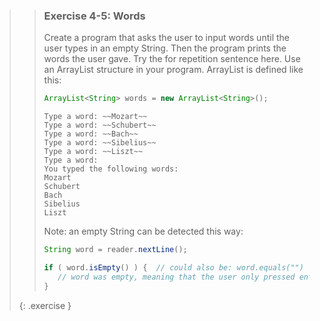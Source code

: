 <!-- WAS 3-15 -->
>> ### Exercise 4-5: Words
>> 
>> Create a program that asks the user to input words until the user types in an empty String. Then the program prints the words the user gave. Try the for repetition sentence here. Use an ArrayList structure in your program. ArrayList is defined like this:
>>
>>```java
>> ArrayList<String> words = new ArrayList<String>();
>>```
>>
>>```output
>> Type a word: ~~Mozart~~
>> Type a word: ~~Schubert~~
>> Type a word: ~~Bach~~
>> Type a word: ~~Sibelius~~
>> Type a word: ~~Liszt~~
>> Type a word:
>> You typed the following words:
>> Mozart
>> Schubert
>> Bach
>> Sibelius
>> Liszt
>>```
>>
>> Note: an empty String can be detected this way:
>> 
>>```java
>> String word = reader.nextLine();
>> 
>> if ( word.isEmpty() ) {  // could also be: word.equals("")
>>    // word was empty, meaning that the user only pressed enter
>> }
>> ```
>> 
>{: .exercise }